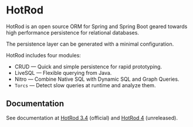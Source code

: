 # HotRod 

HotRod is an open source ORM for Spring and Spring Boot geared towards high performance persistence for relational databases.

The persistence layer can be generated with a minimal configuration.


HotRod includes four modules:
- CRUD &mdash; Quick and simple persistence for rapid prototyping.
- LiveSQL &mdash; Flexible querying from Java.
- Nitro &mdash; Combine Native SQL with Dynamic SQL and Graph Queries.
- `Torcs` &mdash; Detect slow queries at runtime and analyze them.

## Documentation

See documentation at [HotRod 3.4](./hotrod-project/docs/docs-3.4/README.md) (official) and [HotRod 4](./hotrod-project/docs/docs-4/README.md) (unreleased).

